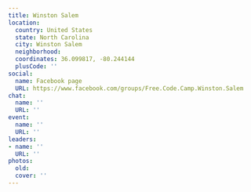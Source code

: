 ```yaml
---
title: Winston Salem
location:
  country: United States
  state: North Carolina
  city: Winston Salem
  neighborhood: 
  coordinates: 36.099817, -80.244144
  plusCode: ''
social:
  name: Facebook page
  URL: https://www.facebook.com/groups/Free.Code.Camp.Winston.Salem
chat:
  name: ''
  URL: ''
event:
  name: ''
  URL: ''
leaders:
- name: ''
  URL: ''
photos:
  old: 
  cover: ''
---
```

